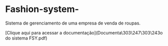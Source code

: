 # Fashion-system-
Sistema de gerenciamento de uma empresa de venda de roupas.

[Clique aqui para acessar a documentação](Documenta\303\247\303\243o do sistema FSY.pdf)

